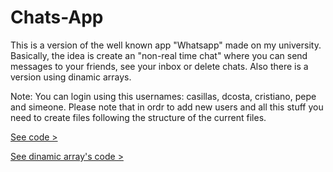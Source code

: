 Chats-App
=========

This is a version of the well known app "Whatsapp" made on my university. Basically, the idea is create an "non-real time chat" where you can send messages to your friends, see your inbox or delete chats.  Also there is a version using dinamic arrays.

Note: You can login using this usernames: casillas, dcosta, cristiano, pepe and simeone. Please note that in ordr to add new users and all this stuff you need to create files following the structure of the current files.

<a href="/code/">See code ></a>

<a href="/codeDinamic/">See dinamic array's code ></a>
